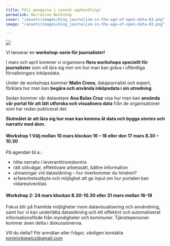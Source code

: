 ```yaml
---
title: Följ pengarna i svensk upphandling!
permalink: Narrative Workshop
cover: "/assets/images/blog_journalism-in-the-age-of-open-data-03.png"
image: "/assets/images/blog_journalism-in-the-age-of-open-data-03.png"

---
```

![](/assets/images/blog_journalism-in-the-age-of-open-data-03.png)

Vi lanserar en **workshop-serie för journalister!**

I mars och april kommer vi organisera **flera workshops speciellt för journalister** som vill lära sig mer om hur man kan gräva i offentliga förvaltningars inköpsdata.

Under de workshops kommer **Malin Crona**, datajournalist och expert, förklara hur man kan **begära och använda inköpsdata i sin utredning**.

Sedan kommer vår datavetare **Ana Bulas Cruz** visa hur man kan **använda vår portal för att lätt utforska och visualisera data** från de organisationer som har redan publicerat det.

**Slutmålet är att lära sig hur man kan komma åt data och bygga _stories_ och narrativ med dem.**

#### **Workshop 1 Välj mellan 10 mars klockan 16 – 18 eller den 17 mars 8.30 – 10.30**

På agendan bl.a.:

* hitta narrativ i leverantörsreskontra
* rätt sökvägar, effektivare arbetssätt, bättre information
* utmaningar vid datasökning – hur överkommer du hindren?
* erfarenhetsutbyte och möjlighet att ge input om hur portalen kan vidareutvecklas

#### Workshop 2: 24 mars klockan 8.30-10.30 eller 31 mars mellan 16-18

Fokus blir på framtida möjligheter inom datavisualisering och användning, samt hur vi kan underlätta datasökning och ett effektivt och automatiserat informationsflöde från myndigheter och kommuner. Tjänstepersoner kommer även delta i diskussionerna.

Vill du delta? För anmälan eller frågor, vänligen kontakta [tonimickiewicz@gmail.com](mailto:tonimickiewicz@gmail.com)
